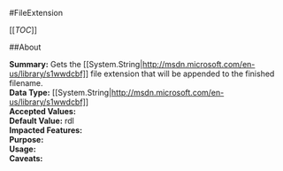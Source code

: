 #FileExtension

[[_TOC_]]

##About

**Summary:** Gets the [[System.String|http://msdn.microsoft.com/en-us/library/s1wwdcbf]] file extension that will be appended to the finished filename.  
**Data Type:** [[System.String|http://msdn.microsoft.com/en-us/library/s1wwdcbf]]  
**Accepted Values:**   
**Default Value:** rdl  
**Impacted Features:**   
**Purpose:**   
**Usage:**   
**Caveats:**   

